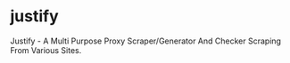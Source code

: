 # justify
Justify - A Multi Purpose Proxy Scraper/Generator And Checker Scraping From Various Sites.
